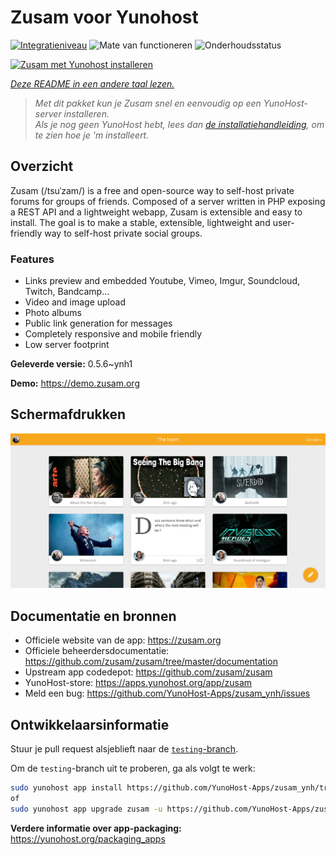 <!--
NB: Deze README is automatisch gegenereerd door <https://github.com/YunoHost/apps/tree/master/tools/readme_generator>
Hij mag NIET handmatig aangepast worden.
-->

# Zusam voor Yunohost

[![Integratieniveau](https://apps.yunohost.org/badge/integration/zusam)](https://ci-apps.yunohost.org/ci/apps/zusam/)
![Mate van functioneren](https://apps.yunohost.org/badge/state/zusam)
![Onderhoudsstatus](https://apps.yunohost.org/badge/maintained/zusam)

[![Zusam met Yunohost installeren](https://install-app.yunohost.org/install-with-yunohost.svg)](https://install-app.yunohost.org/?app=zusam)

*[Deze README in een andere taal lezen.](./ALL_README.md)*

> *Met dit pakket kun je Zusam snel en eenvoudig op een YunoHost-server installeren.*  
> *Als je nog geen YunoHost hebt, lees dan [de installatiehandleiding](https://yunohost.org/install), om te zien hoe je 'm installeert.*

## Overzicht

Zusam (/tsuˈzam/) is a free and open-source way to self-host private forums for groups of friends. Composed of a server written in PHP exposing a REST API and a lightweight webapp, Zusam is extensible and easy to install.
The goal is to make a stable, extensible, lightweight and user-friendly way to self-host private social groups.

### Features

- Links preview and embedded Youtube, Vimeo, Imgur, Soundcloud, Twitch, Bandcamp...
- Video and image upload
- Photo albums
- Public link generation for messages
- Completely responsive and mobile friendly
- Low server footprint


**Geleverde versie:** 0.5.6~ynh1

**Demo:** <https://demo.zusam.org>

## Schermafdrukken

![Schermafdrukken van Zusam](./doc/screenshots/screenshot.jpg)

## Documentatie en bronnen

- Officiele website van de app: <https://zusam.org>
- Officiele beheerdersdocumentatie: <https://github.com/zusam/zusam/tree/master/documentation>
- Upstream app codedepot: <https://github.com/zusam/zusam>
- YunoHost-store: <https://apps.yunohost.org/app/zusam>
- Meld een bug: <https://github.com/YunoHost-Apps/zusam_ynh/issues>

## Ontwikkelaarsinformatie

Stuur je pull request alsjeblieft naar de [`testing`-branch](https://github.com/YunoHost-Apps/zusam_ynh/tree/testing).

Om de `testing`-branch uit te proberen, ga als volgt te werk:

```bash
sudo yunohost app install https://github.com/YunoHost-Apps/zusam_ynh/tree/testing --debug
of
sudo yunohost app upgrade zusam -u https://github.com/YunoHost-Apps/zusam_ynh/tree/testing --debug
```

**Verdere informatie over app-packaging:** <https://yunohost.org/packaging_apps>
